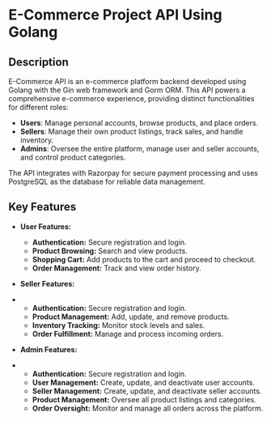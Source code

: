 # E-Commerce Project API Using Golang

## Description

E-Commerce API is an e-commerce platform backend developed using Golang with the Gin web framework and Gorm ORM. This API powers a comprehensive e-commerce experience, providing distinct functionalities for different roles:

- **Users**: Manage personal accounts, browse products, and place orders.
- **Sellers**: Manage their own product listings, track sales, and handle inventory.
- **Admins**: Oversee the entire platform, manage user and seller accounts, and control product categories.

The API integrates with Razorpay for secure payment processing and uses PostgreSQL as the database for reliable data management.

## Key Features

- **User Features:**
  - **Authentication:** Secure registration and login.
  - **Product Browsing:** Search and view products.
  - **Shopping Cart:** Add products to the cart and proceed to checkout.
  - **Order Management:** Track and view order history.

- **Seller Features:**
- - **Authentication:** Secure registration and login.
  - **Product Management:** Add, update, and remove products.
  - **Inventory Tracking:** Monitor stock levels and sales.
  - **Order Fulfillment:** Manage and process incoming orders.
 
- **Admin Features:**
- - **Authentication:** Secure registration and login.
  - **User Management:** Create, update, and deactivate user accounts.
  - **Seller Management:** Create, update, and deactivate seller accounts.
  - **Product Management:** Oversee all product listings and categories.
  - **Order Oversight:** Monitor and manage all orders across the platform.